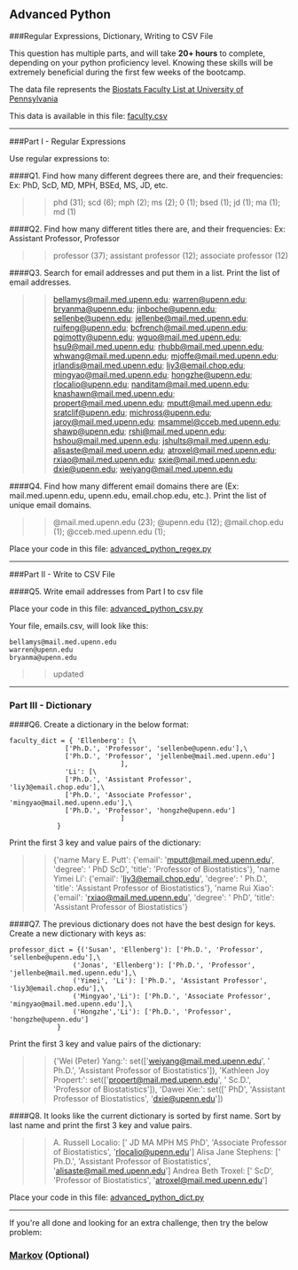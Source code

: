 ## Advanced Python    

###Regular Expressions, Dictionary, Writing to CSV File  

This question has multiple parts, and will take **20+ hours** to complete, depending on your python proficiency level.  Knowing these skills will be extremely beneficial during the first few weeks of the bootcamp.

The data file represents the [Biostats Faculty List at University of Pennsylvania](http://www.med.upenn.edu/cceb/biostat/faculty.shtml)

This data is available in this file:  [faculty.csv](python/faculty.csv)

---

###Part I - Regular Expressions  

Use regular expressions to:

####Q1. Find how many different degrees there are, and their frequencies: Ex:  PhD, ScD, MD, MPH, BSEd, MS, JD, etc.

>> phd (31); scd (6); mph (2); ms (2); 0 (1); bsed (1); jd (1); ma (1); md (1)


####Q2. Find how many different titles there are, and their frequencies:  Ex:  Assistant Professor, Professor

>> professor (37); assistant professor (12); associate professor (12)


####Q3. Search for email addresses and put them in a list.  Print the list of email addresses.

>> bellamys@mail.med.upenn.edu; warren@upenn.edu; bryanma@upenn.edu; jinboche@upenn.edu; sellenbe@upenn.edu; jellenbe@mail.med.upenn.edu; ruifeng@upenn.edu; bcfrench@mail.med.upenn.edu; pgimotty@upenn.edu; wguo@mail.med.upenn.edu; hsu9@mail.med.upenn.edu; rhubb@mail.med.upenn.edu; whwang@mail.med.upenn.edu; mjoffe@mail.med.upenn.edu; jrlandis@mail.med.upenn.edu; liy3@email.chop.edu; mingyao@mail.med.upenn.edu; hongzhe@upenn.edu; rlocalio@upenn.edu; nanditam@mail.med.upenn.edu; knashawn@mail.med.upenn.edu; propert@mail.med.upenn.edu; mputt@mail.med.upenn.edu; sratclif@upenn.edu; michross@upenn.edu; jaroy@mail.med.upenn.edu; msammel@cceb.med.upenn.edu; shawp@upenn.edu; rshi@mail.med.upenn.edu; hshou@mail.med.upenn.edu; jshults@mail.med.upenn.edu; alisaste@mail.med.upenn.edu; atroxel@mail.med.upenn.edu; rxiao@mail.med.upenn.edu; sxie@mail.med.upenn.edu; dxie@upenn.edu; weiyang@mail.med.upenn.edu



####Q4. Find how many different email domains there are (Ex:  mail.med.upenn.edu, upenn.edu, email.chop.edu, etc.).  Print the list of unique email domains.

>> @mail.med.upenn.edu (23); @upenn.edu (12); @mail.chop.edu (1); @cceb.med.upenn.edu (1);

Place your code in this file: [advanced_python_regex.py](python/advanced_python_regex.py)

---

###Part II - Write to CSV File

####Q5.  Write email addresses from Part I to csv file

Place your code in this file: [advanced_python_csv.py](python/advanced_python_csv.py)

Your file, emails.csv, will look like this:
```
bellamys@mail.med.upenn.edu
warren@upenn.edu
bryanma@upenn.edu
```
>> updated
---

### Part III - Dictionary

####Q6.  Create a dictionary in the below format:
```
faculty_dict = { 'Ellenberg': [\
              ['Ph.D.', 'Professor', 'sellenbe@upenn.edu'],\
              ['Ph.D.', 'Professor', 'jellenbe@mail.med.upenn.edu']
                            ],
              'Li': [\
              ['Ph.D.', 'Assistant Professor', 'liy3@email.chop.edu'],\
              ['Ph.D.', 'Associate Professor', 'mingyao@mail.med.upenn.edu'],\
              ['Ph.D.', 'Professor', 'hongzhe@upenn.edu']
                            ]
            }
```
Print the first 3 key and value pairs of the dictionary:

>> {'name Mary E. Putt': {'email': 'mputt@mail.med.upenn.edu', 'degree': ' PhD ScD', 'title': 'Professor of Biostatistics'}, 'name Yimei Li': {'email': 'liy3@email.chop.edu', 'degree': ' Ph.D.', 'title': 'Assistant Professor of Biostatistics'}, 'name Rui Xiao': {'email': 'rxiao@mail.med.upenn.edu', 'degree': ' PhD', 'title': 'Assistant Professor of Biostatistics'}

####Q7.  The previous dictionary does not have the best design for keys.  Create a new dictionary with keys as:

```
professor_dict = {('Susan', 'Ellenberg'): ['Ph.D.', 'Professor', 'sellenbe@upenn.edu'],\
                ('Jonas', 'Ellenberg'): ['Ph.D.', 'Professor', 'jellenbe@mail.med.upenn.edu'],\
                ('Yimei', 'Li'): ['Ph.D.', 'Assistant Professor', 'liy3@email.chop.edu'],\
                ('Mingyao','Li'): ['Ph.D.', 'Associate Professor', 'mingyao@mail.med.upenn.edu'],\
                ('Hongzhe','Li'): ['Ph.D.', 'Professor', 'hongzhe@upenn.edu']
            }
```

Print the first 3 key and value pairs of the dictionary:

>> {'Wei (Peter) Yang:': set(['weiyang@mail.med.upenn.edu', ' Ph.D.', 'Assistant Professor of Biostatistics']), 'Kathleen Joy Propert:': set(['propert@mail.med.upenn.edu', ' Sc.D.', 'Professor of Biostatistics']), 'Dawei Xie:': set([' PhD', 'Assistant Professor of Biostatistics', 'dxie@upenn.edu'])

####Q8.  It looks like the current dictionary is sorted by first name.  Sort by last name and print the first 3 key and value pairs.  

>> A. Russell Localio: [' JD MA MPH MS PhD', 'Associate Professor of Biostatistics', 'rlocalio@upenn.edu']
Alisa Jane Stephens: [' Ph.D.', 'Assistant Professor of Biostatistics', 'alisaste@mail.med.upenn.edu']
Andrea Beth Troxel: [' ScD', 'Professor of Biostatistics', 'atroxel@mail.med.upenn.edu']

Place your code in this file: [advanced_python_dict.py](python/advanced_python_dict.py)

---

If you're all done and looking for an extra challenge, then try the below problem:  

### [Markov](python/markov.py) (Optional)
